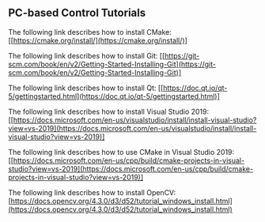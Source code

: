 ## PC-based Control Tutorials

The following link describes how to install CMake:
[[https://cmake.org/install/](https://cmake.org/install/)]

The following link describes how to install Git:
[[https://git-scm.com/book/en/v2/Getting-Started-Installing-Git](https://git-scm.com/book/en/v2/Getting-Started-Installing-Git)]

The following link describes how to install Qt:
[[https://doc.qt.io/qt-5/gettingstarted.html](https://doc.qt.io/qt-5/gettingstarted.html)]

The following link describes how to install Visual Studio 2019:
[[https://docs.microsoft.com/en-us/visualstudio/install/install-visual-studio?view=vs-2019](https://docs.microsoft.com/en-us/visualstudio/install/install-visual-studio?view=vs-2019)]

The following link describes how to use CMake in Visual Studio 2019:
[[https://docs.microsoft.com/en-us/cpp/build/cmake-projects-in-visual-studio?view=vs-2019](https://docs.microsoft.com/en-us/cpp/build/cmake-projects-in-visual-studio?view=vs-2019)]

The following link describes how to install OpenCV:
[https://docs.opencv.org/4.3.0/d3/d52/tutorial_windows_install.html](https://docs.opencv.org/4.3.0/d3/d52/tutorial_windows_install.html)